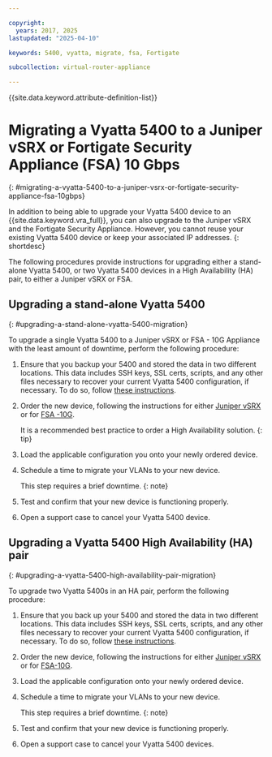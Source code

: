 ```yaml
---

copyright:
  years: 2017, 2025
lastupdated: "2025-04-10"

keywords: 5400, vyatta, migrate, fsa, Fortigate

subcollection: virtual-router-appliance

---
```


{{site.data.keyword.attribute-definition-list}}

# Migrating a Vyatta 5400 to a Juniper vSRX or Fortigate Security Appliance (FSA) 10 Gbps
{: #migrating-a-vyatta-5400-to-a-juniper-vsrx-or-fortigate-security-appliance-fsa-10gbps}

In addition to being able to upgrade your Vyatta 5400 device to an {{site.data.keyword.vra_full}}, you can also upgrade to the Juniper vSRX and the Fortigate Security Appliance. However, you cannot reuse your existing Vyatta 5400 device or keep your associated IP addresses.
{: shortdesc}

The following procedures provide instructions for upgrading either a stand-alone Vyatta 5400, or two Vyatta 5400 devices in a High Availability (HA) pair, to either a Juniper vSRX or FSA.

## Upgrading a stand-alone Vyatta 5400
{: #upgrading-a-stand-alone-vyatta-5400-migration}

To upgrade a single Vyatta 5400 to a Juniper vSRX or FSA - 10G Appliance with the least amount of downtime, perform the following procedure:

1. Ensure that you backup your 5400 and stored the data in two different locations. This data includes SSH keys, SSL certs, scripts, and any other files necessary to recover your current Vyatta 5400 configuration, if necessary. To do so, follow [these instructions](/docs/virtual-router-appliance?topic=virtual-router-appliance-backing-up-a-configuration).

2. Order the new device, following the instructions for either [Juniper vSRX](/docs/vsrx?topic=vsrx-getting-started-vsrx) or for [FSA -10G](/docs/fortigate-10g?topic=fortigate-10g-getting-started). 

   It is a recommended best practice to order a High Availability solution.
   {: tip}

3. Load the applicable configuration you onto your newly ordered device.

4. Schedule a time to migrate your VLANs to your new device.

   This step requires a brief downtime.
   {: note}

5. Test and confirm that your new device is functioning properly.

6. Open a support case to cancel your Vyatta 5400 device.

## Upgrading a Vyatta 5400 High Availability (HA) pair
{: #upgrading-a-vyatta-5400-high-availability-pair-migration}

To upgrade two Vyatta 5400s in an HA pair, perform the following procedure:

1. Ensure that you back up your 5400 and stored the data in two different locations. This data includes SSH keys, SSL certs, scripts, and any other files necessary to recover your current Vyatta 5400 configuration, if necessary. To do so, follow [these instructions](/docs/virtual-router-appliance?topic=virtual-router-appliance-backing-up-a-configuration).

2. Order the new device, following the instructions for either [Juniper vSRX](/docs/vsrx?topic=vsrx-getting-started-vsrx) or for [FSA-10G](/docs/fortigate-10g?topic=fortigate-10g-getting-started). 

3. Load the applicable configuration onto your newly ordered device.

4. Schedule a time to migrate your VLANs to your new device.

   This step requires a brief downtime.
   {: note}

5. Test and confirm that your new device is functioning properly.

6. Open a support case to cancel your Vyatta 5400 devices.
